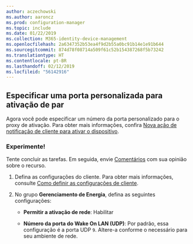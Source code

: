 ```yaml
---
author: aczechowski
ms.author: aaroncz
ms.prod: configuration-manager
ms.topic: include
ms.date: 01/22/2019
ms.collection: M365-identity-device-management
ms.openlocfilehash: 2a6347352b53ea4f9d2b55a0bc91b14e1e91b644
ms.sourcegitcommit: 874d78f08714a509f61c52b154387268f5b73242
ms.translationtype: HT
ms.contentlocale: pt-BR
ms.lasthandoff: 02/12/2019
ms.locfileid: "56142916"
---
```

## <a name="bkmk_sleep"></a> Especificar uma porta personalizada para ativação de par
<!--3605925-->

Agora você pode especificar um número da porta personalizado para o proxy de ativação. Para obter mais informações, confira [Nova ação de notificação de cliente para ativar o dispositivo](/sccm/core/get-started/capabilities-in-technical-preview-1810#bkmk_wakeup).


### <a name="try-it-out"></a>Experimente!

Tente concluir as tarefas. Em seguida, envie [Comentários](/sccm/core/understand/find-help#product-feedback) com sua opinião sobre o recurso.

1. Defina as configurações do cliente. Para obter mais informações, consulte [Como definir as configurações de cliente](/sccm/core/clients/deploy/configure-client-settings).  

2. No grupo **Gerenciamento de Energia**, defina as seguintes configurações:  

    - **Permitir a ativação de rede**: Habilitar  

    - **Número da porta do Wake On LAN (UDP)**: Por padrão, essa configuração é a porta UDP `9`. Altere-a conforme o necessário para seu ambiente de rede.  

